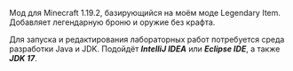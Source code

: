 Мод для Minecraft 1.19.2, базирующийся на моём моде Legendary Item. Добавляет легендарную броню и оружие без крафта.

Для запуска и редактирования лабораторных работ потребуется среда разработки Java и JDK. Подойдёт ***IntelliJ IDEA*** или ***Eclipse IDE***, а также ***JDK 17***.
